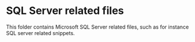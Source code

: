 
# SQL Server related files

This folder contains Microsoft SQL Server related files, such as for instance SQL server
related snippets.
